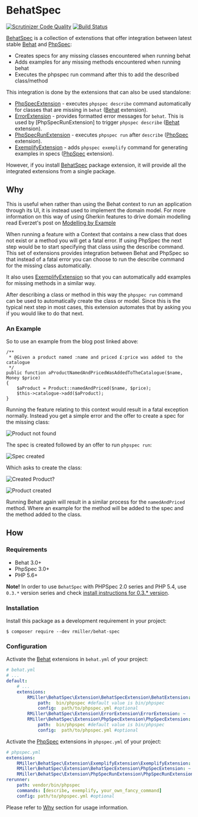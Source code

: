 # BehatSpec

[![Scrutinizer Code Quality](https://scrutinizer-ci.com/g/richardmiller/BehatSpec/badges/quality-score.png?b=master)](https://scrutinizer-ci.com/g/richardmiller/BehatSpec/?branch=master)
[![Build Status](https://scrutinizer-ci.com/g/richardmiller/BehatSpec/badges/build.png?b=master)](https://scrutinizer-ci.com/g/richardmiller/BehatSpec/build-status/master)

[BehatSpec][0] is a collection of extenstions that offer integration
between latest stable [Behat][1] and [PhpSpec][2]:

* Creates specs for any missing classes encountered when running behat
* Adds examples for any missing methods encountered when running behat
* Executes the phpspec run command after this to add the described class/method

This integration is done by the extensions that can also be used standalone:

* [PhpSpecExtension][10] - executes `phpspec describe` command automatically
  for classes that are missing in `behat` ([Behat][1] extension).
* [ErrorExtension][11] - provides formatted error messages for `behat`. This is
  used by [PhpSpecRunExtension] to trigger `phpspec describe` ([Behat][1]
  extension).
* [PhpSpecRunExtension][20] - executes `phpspec run` after `describe`
  ([PhpSpec][2] extension).
* [ExemplifyExtension][21] - adds `phpspec exemplify` command for generating
  examples in specs ([PhpSpec][2] extension).

However, if you install [BehatSpec][0] package extension, it will provide all
the integrated extensions from a single package.

## Why

This is useful when rather than using the Behat context to run an application
through its UI, it is instead used to implement the domain model. For more
information on this way of using Gherkin features to drive domain modelling
read Everzet's post on [Modelling by
Example](http://everzet.com/post/99045129766/introducing-modelling-by-example)

When running a feature with a Context that contains a new class that does not
exist or a method you will get a fatal error. If using PhpSpec the next step
would be to start specifying that class using the describe command. This set of
extensions provides integration between Behat and PhpSpec so that instead of
a fatal error you can choose to run the describe command for the missing class
automatically.

It also uses [ExemplifyExtension][21] so that you can automatically add
examples for missing methods in a similar way.

After describing a class or method in this way the `phpspec run` command can
be used to automatically create the class or model. Since this is the typical
next step in most cases, this extension automates that by asking you if you
would like to do that next.

### An Example

So to use an example from the blog post linked above:

```
/**
 * @Given a product named :name and priced £:price was added to the catalogue
 */
public function aProductNamedAndPricedWasAddedToTheCatalogue($name, Money $price)
{
    $aProduct = Product::namedAndPriced($name, $price);
    $this->catalogue->add($aProduct);
}
```

Running the feature relating to this context would result in a fatal exception
normally. Instead you get a simple error and the offer to create a spec for the
missing class:

![Product not found](/docs/images/error.png?raw=true)

The spec is created followed by an offer to run `phpspec run`:

![Spec created](/docs/images/spec-created.png?raw=true)

Which asks to create the class:

![Created Product?](/docs/images/create.png?raw=true)

![Product created](/docs/images/product-created.png?raw=true)

Running Behat again will result in a similar process for the `namedAndPriced`
method. Where an example for the method will be added to the spec and the
method added to the class.

## How

### Requirements

* Behat 3.0+
* PhpSpec 3.0+
* PHP 5.6+

**Note!** In order to use `BehatSpec` with PHPSpec 2.0 series and PHP 5.4, use
`0.3.*` version series and check [install instructions for 0.3.* version][3].

### Installation

Install this package as a development requirement in your project:

```
$ composer require --dev rmiller/behat-spec
```

### Configuration

Activate the [Behat][1] extensions in `behat.yml` of your project:

```yaml
# behat.yml
# ...
default:
    # ...
    extensions:
        RMiller\BehatSpec\Extension\BehatSpecExtension\BehatExtension:
            path:  bin/phpspec #default value is bin/phpspec
            config:  path/to/phpspec.yml #optional
        RMiller\BehatSpec\Extension\ErrorExtension\ErrorExtension: ~
        RMiller\BehatSpec\Extension\PhpSpecExtension\PhpSpecExtension:
            path:  bin/phpspec #default value is bin/phpspec
            config:  path/to/phpspec.yml #optional

```

Activate the [PhpSpec][2] extensions in `phpspec.yml` of your project:

```yaml
# phpspec.yml
extensions:
    RMiller\BehatSpec\Extension\ExemplifyExtension\ExemplifyExtension: ~
    RMiller\BehatSpec\Extension\BehatSpecExtension\PhpSpecExtension: ~
    RMiller\BehatSpec\Extension\PhpSpecRunExtension\PhpSpecRunExtension: ~
rerunner:
    path: vendor/bin/phpspec
    commands: [describe, exemplify, your_own_fancy_command]
    config: path/to/phpspec.yml #optional
```

Please refer to [Why](#Why) section for usage information.

[0]: https://github.com/richardmiller/BehatSpec
[1]: http://docs.behat.org/en/stable
[2]: http://phpspec.net/en/stable
[3]: https://github.com/richardmiller/BehatSpec/tree/phpspec2-support
[10]: https://github.com/richardmiller/PhpSpecExtension
[11]: https://github.com/richardmiller/ErrorExtension
[20]: https://github.com/richardmiller/PhpSpecRunExtension
[21]: https://github.com/richardmiller/ExemplifyExtension

